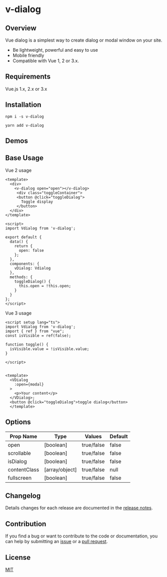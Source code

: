 # v-dialog

## Overview

Vue dialog is a simplest way to create dialog or modal window on your site.

- Be lightweight, powerful and easy to use
- Mobile friendly
- Compatible with Vue 1, 2 or 3.x.

## Requirements
Vue.js 1.x, 2.x or 3.x


## Installation

```
npm i -s v-dialog
```

<p></p>

```
yarn add v-dialog
```

## Demos

## Base Usage

Vue 2 usage

```vue 
<template>
  <div>
    <v-dialog open="open"></v-dialog>
     <div class="toggleContainer">
     <button @click="toggleDialog">
       Toggle display 
     </button> 
  </div>
</template>

<script>
import Vdialog from 'v-dialog';

export default {
  data() {
    return {
      open: false
    };
  },
  components: {
    vDialog: Vdialog
  },
  methods: {
    toggleDialog() {
      this.open = !this.open;
    }
  }
};
</script>

```

Vue 3 usage

```vue 
<script setup lang="ts">
import Vdialog from 'v-dialog';
import { ref } from "vue";
const isVisible = ref(false);

function toggle() {
  isVisible.value = !isVisible.value;
}

</script>


<template>
  <VDialog
    :open={modal}
  >
    <p>Your content</p>
  </VDialog>;
  <button @click="toggleDialog">toggle dialog</button>
  </template>
```


## Options

| Prop Name | Type |  Values |Default |
| ------ | ------ | ------ | ------ |
| open | [boolean] | true/false | false |
| scrollable | [boolean] | true/false | false |
| isDialog | [boolean] | true/false | false |
| contentClass | [array/object] | true/false | null |
| fullscreen | [boolean] | true/false | false |


## Changelog

Details changes for each release are documented in the [release notes](https://github.com/HunterJS-bit/V-dialog/releases).

## Contribution

If you find a bug or want to contribute to the code or documentation, you can help by submitting an [issue](https://github.com/HunterJS-bit/V-dialog//issues) or a [pull request](https://github.com/HunterJS-bit/V-dialog/pulls).

## License

[MIT](http://opensource.org/licenses/MIT)